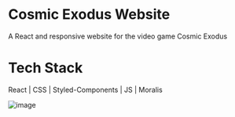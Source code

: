 # Cosmic Exodus Website
A React and responsive website for the video game Cosmic Exodus

# Tech Stack
React | CSS | Styled-Components | JS | Moralis

![image]('cosmic.png')